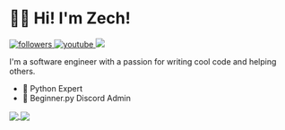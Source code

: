 # 🙋‍♂️ Hi! I'm Zech!

<a href="https://twitter.com/ZechCodes">
    <img alt="followers" title="Follow me on Twitter" src="https://img.shields.io/badge/-Twitter-1DA1F2?style=for-the-badge&logo=twitter&logoColor=white&labelColor=0081D2&color=1DA1F2"/>
</a>
<a href="https://www.youtube.com/channel/UC6-iUsH8cOQ2GxGLyIVcw-Q">
    <img alt="youtube" title="YouTube" src="https://img.shields.io/badge/-YouTube-red?style=for-the-badge&logo=youtube&logoColor=white&labelColor=CF0000&color=FF0000"/>
</a>
<a href="https://discord.gg/sfHykntuGy" alt="Beginner.py Discord Server">
    <img src="https://img.shields.io/badge/-Discord-5865F2?style=for-the-badge&logoColor=white&logo=discord&labelColor=4855E2"/>
</a>

I'm a software engineer with a passion for writing cool code and helping others.

- 🐍 Python Expert
- 💬 Beginner.py Discord Admin

<a href="https://github.com/anuraghazra/github-readme-stats">
  <img align="center" src="https://github-readme-stats.vercel.app/api?username=zechcodes&bg_color=90,282828,181818&title_color=ffffff&text_color=cccccc&border_color=000000&show_icons=1&icon_color=4285F4&custom_title=My%20GitHub%20Stats&hide_rank=1" />
</a>

<a href="https://github.com/anuraghazra/convoychat">
  <img align="center" src="https://github-readme-stats.vercel.app/api/top-langs/?username=zechcodes&bg_color=90,282828,181818&title_color=ffffff&text_color=cccccc&border_color=000000&custom_title=My%20Most%20Used%20Languages&card_width=270&layout=compact" />
</a>
